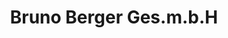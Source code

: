 ---
title: "Bruno Berger Ges.m.b.H"
url: /hollersbach-im-pinzgau/bruno-berger-ges-m-b-h/
shop: Möbel
---
